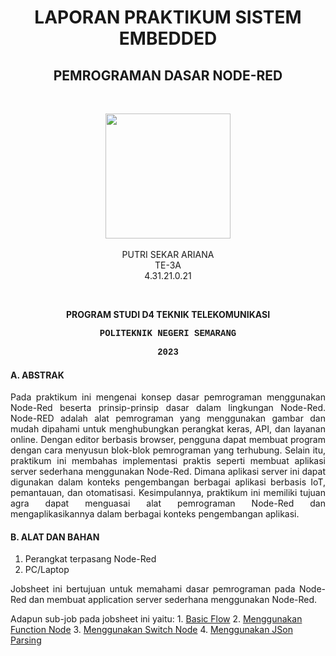 <h1 align="center">LAPORAN PRAKTIKUM SISTEM EMBEDDED</h1>
<h2 align="center"> PEMROGRAMAN DASAR NODE-RED </h2>
<br>
<p align="center">
  <img src="https://en.polines.ac.id/images/logo_bw.jpg" width="200" height="200">
<br>
<br>PUTRI SEKAR ARIANA
<br>TE-3A
<br>4.31.21.0.21</p>
<br>
<b><p align="center">PROGRAM STUDI D4 TEKNIK TELEKOMUNIKASI</p>
<p style="font-family:courier;" align="center">POLITEKNIK NEGERI SEMARANG</p>
<p style="font-family:courier;" align="center">2023</p></b> 

#### A. ABSTRAK
<p align="justify">
  Pada praktikum ini mengenai konsep dasar pemrograman menggunakan Node-Red beserta prinsip-prinsip dasar dalam lingkungan Node-Red. Node-RED adalah alat pemrograman yang menggunakan gambar dan mudah dipahami untuk menghubungkan perangkat keras, API, dan layanan online. Dengan editor berbasis browser, pengguna dapat membuat program dengan cara menyusun blok-blok pemrograman yang terhubung. Selain itu, praktikum ini membahas implementasi praktis seperti membuat aplikasi server sederhana menggunakan Node-Red. Dimana aplikasi server ini dapat digunakan dalam konteks pengembangan berbagai aplikasi berbasis IoT, pemantauan, dan otomatisasi. Kesimpulannya, praktikum ini memiliki tujuan agra dapat menguasai alat pemrograman Node-Red dan mengaplikasikannya dalam berbagai konteks pengembangan aplikasi. </p>

#### B. ALAT DAN BAHAN
1) Perangkat terpasang Node-Red
2) PC/Laptop

<p align="justify"> 
  Jobsheet ini bertujuan untuk memahami dasar pemrograman pada Node-Red dan membuat application server sederhana menggunakan Node-Red. </p>
Adapun sub-job pada jobsheet ini yaitu:
  1. <a href="https://github.com/raolaay/SistemEmbedded/tree/master/Jobsheet%205/Basic%20Flow">Basic Flow</a>
  2. <a href="https://github.com/raolaay/SistemEmbedded/tree/master/Jobsheet%205/Menggunakan%20Function%20Node">Menggunakan Function Node</a>
  3. <a href="https://github.com/raolaay/SistemEmbedded/tree/master/Jobsheet%205/Menggunakan%20Switch%20Node">Menggunakan Switch Node</a>
  4. <a href="https://github.com/raolaay/SistemEmbedded/tree/master/Jobsheet%205/Menggunakan%20JSon%20Parsing">Menggunakan JSon Parsing</a>

